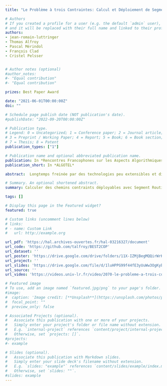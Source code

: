 ```yaml
---
title: "Le Problème à trois Contraintes: Calcul et Déploiement de Segments de Routage"

# Authors
# If you created a profile for a user (e.g. the default `admin` user), write the username (folder name) here 
# and it will be replaced with their full name and linked to their profile.
authors:
- jean-romain-luttringer
- Thomas Alfroy
- Pascal Mérindol
- François Clad
- Cristel Pelsser


# Author notes (optional)
#author_notes:
#- "Equal contribution"
#- "Equal contribution"

prizes: Best Paper Award

date: "2021-06-01T00:00:00Z"
doi: ""

# Schedule page publish date (NOT publication's date).
#publishDate: "2022-09-20T00:00:00Z"

# Publication type.
# Legend: 0 = Uncategorized; 1 = Conference paper; 2 = Journal article;
# 3 = Preprint / Working Paper; 4 = Report; 5 = Book; 6 = Book section;
# 7 = Thesis; 8 = Patent
publication_types: ["1"]

# Publication name and optional abbreviated publication name.
publication: In *Rencontres Francophones sur les Aspects Algorithmiques des Télécommunications*
publication_short: In *ALGOTEL*

abstract:  Longtemps freinée par des technologies peu extensibles et difficilesà automatiser, l'ingénierie de trafic retrouve peù a peu de son allant. D'une part, les services de communicationémergents, comme le cloud gaming et l'industrie 4.0, nécessitent des chemins spécifiques offrant des garanties strictes. D'autre part, Segment Routing (SR), une technologie de routage par la source plus extensible que le plan de contrôle MPLS, offre aux opérateurs la possibilité de déployer des chemins contraintsà grandeéchelle. Ces chemins peuvent par exemple respecter une contrainte de latence maximum tout en minimisant le "coût interne" pour l'opérateur (coût IGP). En effet, ce type de chemins est requis pour les applications nécessitant un haut niveau d'interactivité sans négliger la bande passante. Cependant, calculer de telles routes multi-contraintes est un problème NP-Difficile bien connu ; DCLC. Bien que de nombreuses solutions existent, elles ne sont pas adaptéesà Segment Routing qui ajoute une contrainte opérationnelle aux deux contraintes de qualité de service. De plus, ces propositions n'offrent généralement pas de garanties fortes en terme de temps d'exécution. Dans ce travail, afin de proposer une solution exacte mais pratique et efficace, nous tirons parti des avantages et inconvénients de SR ainsi que des limites inhérentes aux réseaux d'opérateurs. Notre algorithme, BEST2COP, conçu pour etre massivement parallélisable, résout efficacement DCLC même lorsque la double valuation du graphe est aléatoire. Que ce soit sur des graphes aux structures réelles ou aléatoires, BEST2COP résout DCLC en largement moins d'une seconde sur des domaines SR de plus de mille noeuds.

# Summary. An optional shortened abstract.
summary: Calculer des chemins contraints déployables avec Segment Routing pour des réseaux de plus de 1000 noeuds.

tags: []

# Display this page in the Featured widget?
featured: true

# Custom links (uncomment lines below)
# links:
# - name: Custom Link
#   url: http://example.org

url_pdf: 'https://hal.archives-ouvertes.fr/hal-03216327/document'
url_code: 'https://github.com/talfroy/BEST2COP'
url_dataset: ''
url_poster: 'https://drive.google.com/drive/folders/11X-IZMjBegMQQirWrKHDy6zm38fnZ7an'
url_project: ''
url_slides: 'https://drive.google.com/file/d/1luHPPG99f44fE3yUuWw3OgKybpBpGf0L/view?usp=sharing'
url_source: ''
url_video: 'https://videos.univ-lr.fr/video/2070-le-probleme-a-trois-contraintes-calcul-et-deploiement-de-segments-de-routage/'

# Featured image
# To use, add an image named `featured.jpg/png` to your page's folder. 
#image:
#  caption: 'Image credit: [**Unsplash**](https://unsplash.com/photos/pLCdAaMFLTE)'
#  focal_point: ""
#  preview_only: false

# Associated Projects (optional).
#   Associate this publication with one or more of your projects.
#   Simply enter your project's folder or file name without extension.
#   E.g. `internal-project` references `content/project/internal-project/index.md`.
#   Otherwise, set `projects: []`.
#projects:
#- example

# Slides (optional).
#   Associate this publication with Markdown slides.
#   Simply enter your slide deck's filename without extension.
#   E.g. `slides: "example"` references `content/slides/example/index.md`.
#   Otherwise, set `slides: ""`.
#slides: example
---
```


